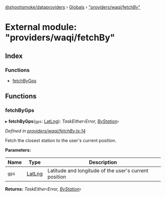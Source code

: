 [@shootismoke/dataproviders](../README.md) › [Globals](../globals.md) › ["providers/waqi/fetchBy"](_providers_waqi_fetchby_.md)

# External module: "providers/waqi/fetchBy"

## Index

### Functions

* [fetchByGps](_providers_waqi_fetchby_.md#fetchbygps)

## Functions

###  fetchByGps

▸ **fetchByGps**(`gps`: [LatLng](../interfaces/_types_.latlng.md)): *TaskEither‹Error, [ByStation](_providers_aqicn_validation_.md#bystation)›*

*Defined in [providers/waqi/fetchBy.ts:14](https://github.com/shootismoke/common/blob/abfb8ac/packages/dataproviders/src/providers/waqi/fetchBy.ts#L14)*

Fetch the closest station to the user's current position.

**Parameters:**

Name | Type | Description |
------ | ------ | ------ |
`gps` | [LatLng](../interfaces/_types_.latlng.md) | Latitude and longitude of the user's current position  |

**Returns:** *TaskEither‹Error, [ByStation](_providers_aqicn_validation_.md#bystation)›*
